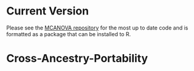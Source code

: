 # Current Version

Please see the [MCANOVA repository](https://github.com/lupiA/MCANOVA) for the most up to date code and is formatted as a package that can be installed to R.
##
##
##
##
##
##
##
##
##
##
##
##
##
##
##
##
##
##
##
##
##
##
##
##
##
##
# Cross-Ancestry-Portability
